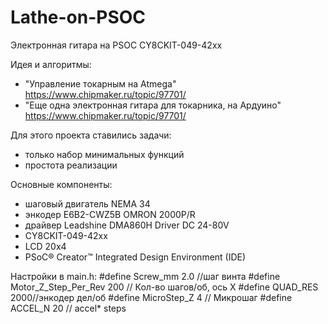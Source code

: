 # Lathe-on-PSOC
Электронная гитара на PSOC CY8CKIT-049-42xx

Идея и алгоритмы:
- "Управление токарным на Atmega" https://www.chipmaker.ru/topic/97701/
- "Еще одна электронная гитара для токарника, на Ардуино" https://www.chipmaker.ru/topic/97701/

Для этого проекта ставились задачи:
- только набор минимальных функций
- простота реализации

Основные компоненты:
- шаговый двигатель NEMA 34
- энкодер E6B2-CWZ5B OMRON 2000P/R
- драйвер Leadshine DMA860H Driver DC 24-80V
- CY8CKIT-049-42xx
- LCD 20x4
- PSoC® Creator™ Integrated Design Environment (IDE)

Настройки в main.h:
#define Screw_mm                2.0 //шаг винта
#define Motor_Z_Step_Per_Rev    200 // Кол-во шагов/об, ось X
#define QUAD_RES                2000//энкодер дел/об
#define MicroStep_Z             4   // Микрошаг
#define ACCEL_N                 20  // accel* steps

